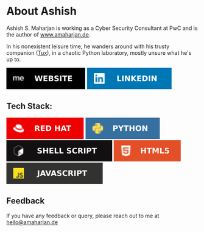 # About Ashish

Ashish S. Maharjan is working as a Cyber Security Consultant at PwC and is the author of www.amaharjan.de.

In his nonexistent leisure time, he wanders around with his trusty companion ([Tux](https://en.wikipedia.org/wiki/Tux_(mascot))), in a chaotic Python laboratory, mostly unsure what he's up to.

[![Website](img/website.svg)](https://www.amaharjan.de)
[![Linkedin](img/linkendin.svg)](https://www.linkedin.com/in/ashishsinghmaharjan/)

## Tech Stack:
<!-- ref https://ileriayo.github.io/markdown-badges/ -->
![RHEL](img/redhat.svg) ![Python](img/python.svg) ![Shell Script](img/shellscript.svg) ![HTML5](img/html5.svg) ![JavaScript](img/javascript.svg)

## Feedback
If you have any feedback or query, please reach out to me at hello@amaharjan.de